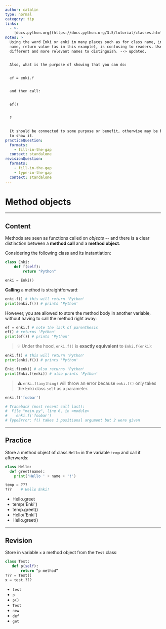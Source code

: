 ```yaml
---
author: catalin
type: normal
category: tip
links:
  - >-
    [docs.python.org](https://docs.python.org/3.5/tutorial/classes.html#method-objects){website}
notes: >
  Using the word Enki or enki in many places such as for class name, instance
  name, return value (as in this example), is confusing to readers. Use
  different and more relevant names to distinguish. --> updated.


  Also, what is the purpose of showing that you can do:


  ef = enki.f


  and then call:


  ef()


  ?


  It should be connected to some purpose or benefit, otherwise may be better not
  to show it.
practiceQuestion:
  formats:
    - fill-in-the-gap
  context: standalone
revisionQuestion:
  formats:
    - fill-in-the-gap
    - type-in-the-gap
  context: standalone
---
```


# Method objects


---

## Content

Methods are seen as functions called on *objects* -- and there is a clear distinction between a **method call** and a **method object**.

Considering the following class and its instantiation:

```python
class Enki:
    def f(self):
        return "Python"

enki = Enki()

```

**Calling** a method is straightforward:

```python
enki.f() # this will return 'Python'
print(enki.f()) # prints 'Python'
```

However, you are allowed to store the method body in another variable, without having to call the method right away:

```python
ef = enki.f # note the lack of parenthesis
ef() # returns 'Python'
print(ef()) # prints 'Python'
```

> 💡 Under the hood, `enki.f()` is **exactly equivalent** to `Enki.f(enki)`:

```python
enki.f() # this will return 'Python'
print(enki.f()) # prints 'Python'

Enki.f(enki) # also returns 'Python'
print(Enki.f(enki)) # also prints 'Python'
```

> ⚠️ `enki.f(anything)` will throw an error because `enki.f()` only takes the Enki class `self` as a parameter.

```python
enki.f('foobar')

# Traceback (most recent call last):
#  File "main.py", line 6, in <module>
#    enki.f('foobar')
# TypeError: f() takes 1 positional argument but 2 were given
```


---

## Practice

Store a method object of class `Hello` in the variable `temp` and call it afterwards:

```python
class Hello:
  def greet(name):
    print('Hello ' + name + '!')

temp = ???
???    # Hello Enki!
```

- Hello.greet
- temp('Enki')
- temp.greet()
- Hello('Enki')
- Hello.greet()


---

## Revision

Store in variable `x` a method object from the `Test` class:

```python
class Test:
   def p(self):
       return “p method”
??? = Test()
x = test.???
```

- `test`
- `p`
- `p()`
- `Test`
- `new`
- `def`
- `get`
 
